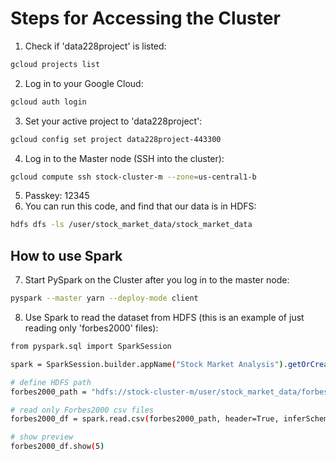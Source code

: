 # Steps for Accessing the Cluster

1. Check if 'data228project' is listed:
```bash
gcloud projects list
```
2. Log in to your Google Cloud:
```bash
gcloud auth login
```
3. Set your active project to 'data228project':
```bash
gcloud config set project data228project-443300
```
4. Log in to the Master node (SSH into the cluster):
```bash
gcloud compute ssh stock-cluster-m --zone=us-central1-b
```
5. Passkey: 12345
6. You can run this code, and find that our data is in HDFS:
```bash
hdfs dfs -ls /user/stock_market_data/stock_market_data
```
## How to use Spark
7. Start PySpark on the Cluster after you log in to the master node:
```bash
pyspark --master yarn --deploy-mode client
```
8. Use Spark to read the dataset from HDFS (this is an example of just reading only 'forbes2000' files):
```bash
from pyspark.sql import SparkSession

spark = SparkSession.builder.appName("Stock Market Analysis").getOrCreate()

# define HDFS path
forbes2000_path = "hdfs://stock-cluster-m/user/stock_market_data/forbes2000/csv"

# read only Forbes2000 csv files
forbes2000_df = spark.read.csv(forbes2000_path, header=True, inferSchema=True)

# show preview
forbes2000_df.show(5)
```


